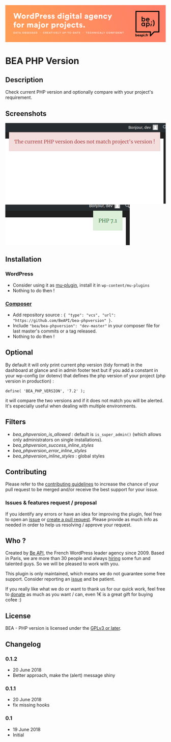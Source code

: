 <a href="https://beapi.fr">![Be API Github Banner](/assets/banner-github.png)</a>

# BEA PHP Version #

## Description ##

Check current PHP version and optionally compare with your project's requirement.

## Screenshots

![Error if BEA_PHP_VERSION and current PHP version does not match](/assets/screen-error-front.png)
![success : display only php version](/assets/screen-ok-front.png)

## Installation

### WordPress

- Consider using it as [mu-plugin](https://codex.wordpress.org/Must_Use_Plugins), install it in `wp-content/mu-plugins`
- Nothing to do then !

### [Composer](http://composer.rarst.net/)

- Add repository source : `{ "type": "vcs", "url": "https://github.com/BeAPI/bea-phpversion" }`.
- Include `"bea/bea-phpversion": "dev-master"` in your composer file for last master's commits or a tag released.
- Nothing to do then !

## Optional

By default it will only print current php version (tidy format) in the dashboard at glance and in admin footer text but if you add a constant in your wp-config (or dotenv) that defines the php version of your project (php version in production) :

	define( 'BEA_PHP_VERSION', '7.2' );

it will compare the two versions and if it does not match you will be alerted. It's especially useful when dealing with multiple environments.

## Filters

* _bea_phpversion_is_allowed_ : default is `is_super_admin()` (which allows only administrators on single installations).
* _bea_phpversion_success_inline_styles_
* _bea_phpversion_error_inline_styles_
* _bea_phpversion_inline_styles_ : global styles

## Contributing

Please refer to the [contributing guidelines](.github/CONTRIBUTING.md) to increase the chance of your pull request to be merged and/or receive the best support for your issue.

### Issues & features request / proposal

If you identify any errors or have an idea for improving the plugin, feel free to open an [issue](../../issues/new) or [create a pull request](../../compare). Please provide as much info as needed in order to help us resolving / approve your request.

## Who ?

Created by [Be API](https://beapi.fr), the French WordPress leader agency since 2009. Based in Paris, we are more than 30 people and always [hiring](https://beapi.workable.com) some fun and talented guys. So we will be pleased to work with you.

This plugin is only maintained, which means we do not guarantee some free support. Consider reporting an [issue](#issues--features-request--proposal) and be patient. 

If you really like what we do or want to thank us for our quick work, feel free to [donate](https://www.paypal.me/BeAPI) as much as you want / can, even 1€ is a great gift for buying cofee :)

## License

BEA - PHP version is licensed under the [GPLv3 or later](LICENSE.md).

## Changelog ##

### 0.1.2
* 20 June 2018
* Better approach, make the (alert) message shiny

### 0.1.1
* 20 June 2018
* fix missing hooks

### 0.1
* 19 June 2018
* Initial
